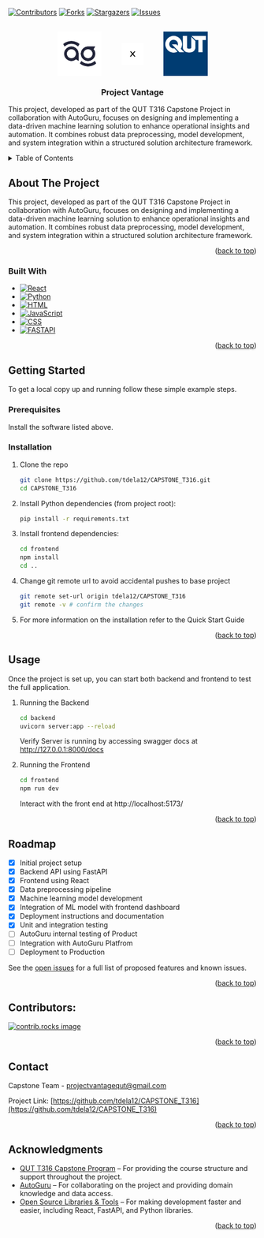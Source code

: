 <a id="readme-top"></a>




[![Contributors][contributors-shield]][contributors-url]
[![Forks][forks-shield]][forks-url]
[![Stargazers][stars-shield]][stars-url]
[![Issues][issues-shield]][issues-url]




<br />
<div align="center" style="display:flex; justify-content:center; align-items:center; gap:40px; flex-wrap:wrap;">
  <!-- AutoGuru Logo -->
  <a href="https://www.autoguru.com.au">
    <img src="backend/static/logo.png" alt="AutoGuru Logo" height="90" style="width:auto; display:block;">
  </a>

  <div style="display:flex; justify-content:center; align-items:center; height:90px;">
    <img src="backend/static/X-logo.png" alt="X symbol" height="45" style="width:auto; display:block;">
  </div>

  <!-- QUT Logo -->
  <a href="https://www.qut.edu.au">
    <img src="backend/static/qut-logo-og-1200.png" alt="QUT Logo" height="90" style="width:auto; display:block;">
  </a>
</div>



<h3 align="center">Project Vantage</h3>

  <p align="left">
    This project, developed as part of the QUT T316 Capstone Project in collaboration with AutoGuru, focuses on designing and implementing a data-driven machine learning solution to enhance operational insights and automation. It combines robust data preprocessing, model development, and system integration within a structured solution architecture framework.




<!-- TABLE OF CONTENTS -->
<details>
  <summary>Table of Contents</summary>
  <ol>
    <li>
      <a href="#about-the-project">About The Project</a>
      <ul>
        <li><a href="#built-with">Built With</a></li>
      </ul>
    </li>
    <li>
      <a href="#getting-started">Getting Started</a>
      <ul>
        <li><a href="#prerequisites">Prerequisites</a></li>
        <li><a href="#installation">Installation</a></li>
      </ul>
    </li>
    <li><a href="#usage">Usage</a></li>
    <li><a href="#roadmap">Roadmap</a></li>
    <li><a href="#contributors">Contributors</a></li>
    <li><a href="#contact">Contact</a></li>
    <li><a href="#acknowledgments">Acknowledgments</a></li>
  </ol>
</details>



<!-- ABOUT THE PROJECT -->
## About The Project


This project, developed as part of the QUT T316 Capstone Project in collaboration with AutoGuru, focuses on designing and implementing a data-driven machine learning solution to enhance operational insights and automation. It combines robust data preprocessing, model development, and system integration within a structured solution architecture framework.

<p align="right">(<a href="#readme-top">back to top</a>)</p>



### Built With

* [![React][React.js]][React-url]
* [![Python][Python.js]][Python-url]
* [![HTML][HTML.js]][HTML-url]
* [![JavaScript][JavaScript.js]][JavaScript-url]
* [![CSS][CSS.js]][CSS-url]
* [![FASTAPI][FASTAPI.js]][FASTAPI-url]


<p align="right">(<a href="#readme-top">back to top</a>)</p>



<!-- GETTING STARTED -->
## Getting Started

To get a local copy up and running follow these simple example steps.

### Prerequisites

Install the software listed above.

### Installation

1. Clone the repo
   ```sh
   git clone https://github.com/tdela12/CAPSTONE_T316.git
   cd CAPSTONE_T316
   ```
2. Install Python dependencies (from project root):
   ```sh
   pip install -r requirements.txt
   ```
3. Install frontend dependencies:
   ```sh
   cd frontend
   npm install
   cd ..  
   ```
4. Change git remote url to avoid accidental pushes to base project
   ```sh
   git remote set-url origin tdela12/CAPSTONE_T316
   git remote -v # confirm the changes
   ```
5. For more information on the installation refer to the Quick Start Guide

<p align="right">(<a href="#readme-top">back to top</a>)</p>




## Usage

Once the project is set up, you can start both backend and frontend to test the full application.

1. Running the Backend
   ```sh
   cd backend
   uvicorn server:app --reload
   ```
   Verify Server is running by accessing swagger docs at  http://127.0.0.1:8000/docs

2. Running the Frontend
   ```sh
   cd frontend
   npm run dev 
   ```
   Interact with the front end at http://localhost:5173/ 


<p align="right">(<a href="#readme-top">back to top</a>)</p>



## Roadmap

- [x] Initial project setup
- [x] Backend API using FastAPI
- [x] Frontend using React
- [x] Data preprocessing pipeline
- [x] Machine learning model development
- [x] Integration of ML model with frontend dashboard
- [x] Deployment instructions and documentation
- [x] Unit and integration testing
- [ ] AutoGuru internal testing of Product
- [ ] Integration with AutoGuru Platfrom
- [ ] Deployment to Production

See the [open issues](https://github.com/tdela12/CAPSTONE_T316/issues) for a full list of proposed features and known issues.


<p align="right">(<a href="#readme-top">back to top</a>)</p>




## Contributors:

<a href="https://github.com/tdela12/CAPSTONE_T316/graphs/contributors">
  <img src="https://contrib.rocks/image?repo=tdela12/CAPSTONE_T316" alt="contrib.rocks image" />
</a>

<p align="right">(<a href="#readme-top">back to top</a>)</p>



<!-- CONTACT -->
## Contact

Capstone Team - projectvantagequt@gmail.com

Project Link: [https://github.com/tdela12/CAPSTONE_T316](https://github.com/tdela12/CAPSTONE_T316)

<p align="right">(<a href="#readme-top">back to top</a>)</p>



## Acknowledgments

* [QUT T316 Capstone Program](https://www.qut.edu.au/study/unit?unitCode=IFB399) – For providing the course structure and support throughout the project.
* [AutoGuru](https://www.autoguru.com.au) – For collaborating on the project and providing domain knowledge and data access.
* [Open Source Libraries & Tools](https://github.com/tdela12/CAPSTONE_T316) – For making development faster and easier, including React, FastAPI, and Python libraries.

<p align="right">(<a href="#readme-top">back to top</a>)</p>




<!-- MARKDOWN LINKS & IMAGES -->
<!-- https://www.markdownguide.org/basic-syntax/#reference-style-links -->
[contributors-shield]: https://img.shields.io/github/contributors/tdela12/CAPSTONE_T316.svg?style=for-the-badge
[contributors-url]: https://github.com/tdela12/CAPSTONE_T316/graphs/contributors
[forks-shield]: https://img.shields.io/github/forks/tdela12/CAPSTONE_T316.svg?style=for-the-badge
[forks-url]: https://github.com/tdela12/CAPSTONE_T316/network/members
[stars-shield]: https://img.shields.io/github/stars/tdela12/CAPSTONE_T316.svg?style=for-the-badge
[stars-url]: https://github.com/tdela12/CAPSTONE_T316/stargazers
[issues-shield]: https://img.shields.io/github/issues/tdela12/CAPSTONE_T316.svg?style=for-the-badge
[issues-url]: https://github.com/tdela12/CAPSTONE_T316/issues
<!-- Shields.io badges. You can a comprehensive list with many more badges at: https://github.com/inttter/md-badges -->
[React.js]: https://img.shields.io/badge/React-20232A?style=for-the-badge&logo=react&logoColor=61DAFB
[React-url]: https://reactjs.org/
[Python.js]: https://img.shields.io/badge/Python-3776AB?style=for-the-badge&logo=python&logoColor=fff
[Python-url]: https://www.python.org/
[HTML.js]: https://img.shields.io/badge/HTML-%23E34F26.svg?style=for-the-badge&logo=html5&logoColor=white
[HTML-url]: https://developer.mozilla.org/en-US/docs/Web/HTML
[JavaScript.js]: https://img.shields.io/badge/JavaScript-F7DF1E?style=for-the-badge&logo=javascript&logoColor=000
[JavaScript-url]: https://developer.mozilla.org/en-US/docs/Web/JavaScript
[CSS.js]: https://img.shields.io/badge/CSS-639?style=for-the-badge&logo=css&logoColor=fff
[CSS-url]: https://developer.mozilla.org/en-US/docs/Web/CSS
[FASTAPI.js]: https://img.shields.io/badge/FastAPI-009485.svg?style=for-the-badge&logo=fastapi&logoColor=white
[FASTAPI-url]: https://fastapi.tiangolo.com/
